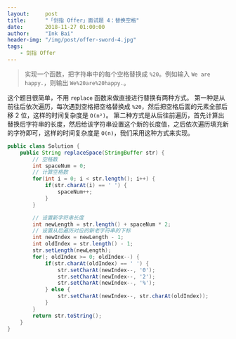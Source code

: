 ```yaml
---
layout:     post
title:      "「剑指 Offer」面试题 4：替换空格"
date:       2018-11-27 01:00:00
author:     "Ink Bai"
header-img: "/img/post/offer-sword-4.jpg"
tags:
    - 剑指 Offer
---
```


> 实现一个函数，把字符串中的每个空格替换成 `%20`。例如输入 `We are happy.`，则输出 `We%20are%20happy.`。

这个题目很简单，不用 `replace` 函数来做直接进行替换有两种方式。
第一种是从前往后依次遍历，每次遇到空格把空格替换成 `%20`，然后把空格后面的元素全部后移 2 位，这样的时间复杂度是 `O(n²)`。
第二种方式是从后往前遍历，首先计算出替换后字符串的长度，然后给该字符串设置这个新的长度值，之后依次遍历填充新的字符即可，这样的时间复杂度是 `O(n)`，我们采用这种方式来实现。

```java
public class Solution {
    public String replaceSpace(StringBuffer str) {
        // 空格数
    	int spaceNum = 0;
        // 计算空格数
        for(int i = 0; i < str.length(); i++) {
            if(str.charAt(i) == ' ') {
                spaceNum++;
            }
        }

        // 设置新字符串长度
        int newLength = str.length() + spaceNum * 2;
        // 设置从后遍历对应的新老字符串的下标
        int newIndex = newLength - 1;
        int oldIndex = str.length() - 1;
        str.setLength(newLength);
        for(; oldIndex >= 0; oldIndex--) {
            if(str.charAt(oldIndex) == ' ') {
                str.setCharAt(newIndex--, '0');
                str.setCharAt(newIndex--, '2');
                str.setCharAt(newIndex--, '%');
            } else {
                str.setCharAt(newIndex--, str.charAt(oldIndex));
            }
        }
        return str.toString();
    }
}
```
